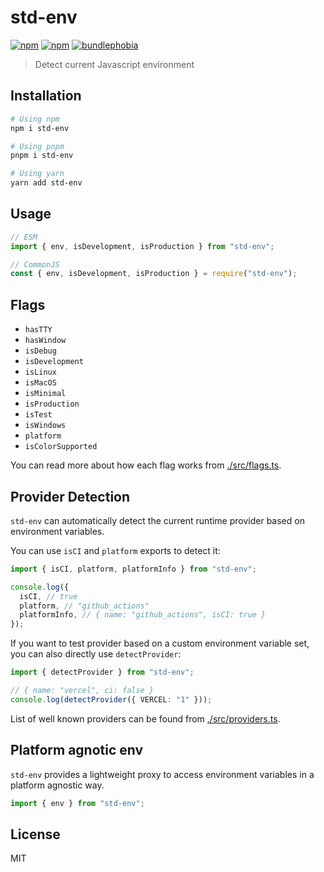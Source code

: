 # std-env

[![npm](https://img.shields.io/npm/dm/std-env.svg?style=flat-square)](http://npmjs.com/package/std-env)
[![npm](https://img.shields.io/npm/v/std-env.svg?style=flat-square)](http://npmjs.com/package/std-env)
[![bundlephobia](https://img.shields.io/bundlephobia/min/std-env/latest.svg?style=flat-square)](https://bundlephobia.com/result?p=std-env)

> Detect current Javascript environment

## Installation

```sh
# Using npm
npm i std-env

# Using pnpm
pnpm i std-env

# Using yarn
yarn add std-env
```

## Usage

```js
// ESM
import { env, isDevelopment, isProduction } from "std-env";

// CommonJS
const { env, isDevelopment, isProduction } = require("std-env");
```

## Flags

- `hasTTY`
- `hasWindow`
- `isDebug`
- `isDevelopment`
- `isLinux`
- `isMacOS`
- `isMinimal`
- `isProduction`
- `isTest`
- `isWindows`
- `platform`
- `isColorSupported`

You can read more about how each flag works from [./src/flags.ts](./src/flags.ts).

## Provider Detection

`std-env` can automatically detect the current runtime provider based on environment variables.

You can use `isCI` and `platform` exports to detect it:

```ts
import { isCI, platform, platformInfo } from "std-env";

console.log({
  isCI, // true
  platform, // "github_actions"
  platformInfo, // { name: "github_actions", isCI: true }
});
```

If you want to test provider based on a custom environment variable set, you can also directly use `detectProvider`:

```ts
import { detectProvider } from "std-env";

// { name: "vercel", ci: false }
console.log(detectProvider({ VERCEL: "1" }));
```

List of well known providers can be found from [./src/providers.ts](./src/providers.ts).

## Platform agnotic env

`std-env` provides a lightweight proxy to access environment variables in a platform agnostic way.

```ts
import { env } from "std-env";
```

## License

MIT
